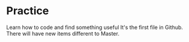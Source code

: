 # Practice
Learn how to code and find something useful
It's the first file in Github.
There will have new items different to Master.
